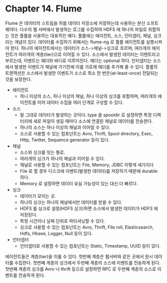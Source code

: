 # Chapter 14. Flume 

Flume 은 데이터의 스트림을 하둡 데이터 저장소에 저장하는데 사용하는 분산 소프트웨어다.
다수의 웹 서버에서 발생하는 로그를 수집하여 HDFS 에 하나의 파일로 취합하는 것은 플룸을 사용하는 대표적인 예다.
플룸에는 에이전트, 소스, 인터셉터, 채널, 싱크라는 개념이 있다.
데이터를 수집하기 위해서는 flume-ng 로 플룸 에이전트를 실행시켜야 한다.
하나의 에이전트에서는 데이터가 소스->채널->싱크로 흐르며, 여러개의 에이전트가 여러개의 계층(tier)으로 이어질 수 있다.
소스에서 발생한 데이터는 이벤트라고 부르는데, 이벤트는 헤더와 바디로 이루어진다. 헤더는 optional 하다.
인터셉터는 소스에서 발생한 이벤트가 채널에 가기전에 이를 가로채 헤더를 추가해 줄 수 있다.
플룸의 트랜잭션은 소스에서 발생한 이벤트가 소스로 최소 한 번은(at-least-once) 전달되는 것을 보장한다.

* 에이전트
    * 하나 이상의 소스, 하나 이상의 채널, 하나 이상의 싱크를 포함하며, 여러개의 에이전트를 이어 데이터 수집을 여러 단계로 구성할 수 있다.
* 소스
    * 말 그대로 데이터가 발생하는 곳이다. type 을 spooldir 로 설정하면 특정 디렉터리에 새로 파일이 생길 때마다 소스에 연결된 채널로 데이터를 전송한다.
    * 하나의 소스는 하나 이상의 채널과 이어질 수 있다.
    * 소스로 사용할 수 있는 컴포넌트는 Avro, Thrift, Spool directory, Exec, Http, Twitter, Sequence generator 등이 있다.
* 채널
    * 소스와 싱크를 잇는 통로.
    * 여러개의 싱크가 하나의 채널과 이어질 수 있다.
    * 채널로 사용할 수 있는 컴포넌트는 File, Memory, JDBC 이렇게 세가지다
    * File 로 할 경우 디스크에 이벤트(발생한 데이터)를 저장하기 때문에 durable 하다.
    * Memory 로 설정하면 데이터 유실 가능성이 있는 대신 더 빠르다.
* 싱크
    * 데이터가 모이는 곳.
    * 하나의 싱크는 하나의 채널에서만 데이터를 받을 수 있다.
    * HDFS 를 싱크로 설정(HDFS 싱크)하면 소스에서 발생한 데이터가 HDFS 에 저장된다.
    * 특정 시간이나 날짜 단위로 파티셔닝할 수 있다.
    * 싱크로 사용할 수 있는 컴포넌트는 Avro, Thrift, File roll, Elasticsearch, Hdfs, Hbase, Logger, Null 등이 있다.
* 인터셉터
    * 인터셉터로 사용할 수 있는 컴포넌트는 Static, Timestamp, UUID 등이 있다.

에이전트들은 계층(tier)을 이룰 수 있다.
첫번째 계층은 웹서버와 같은 곳에서 원시 데이터를 수집한다.
첫번째 계층의 싱크에서 두번째 계층의 소스에 이벤트를 전송하게 된다.
첫번째 계층의 싱크를 Avro 나 thrift 등으로 설정하면 RPC 로 두번째 계층의 소스로 이벤트를 전송하게 된다.

